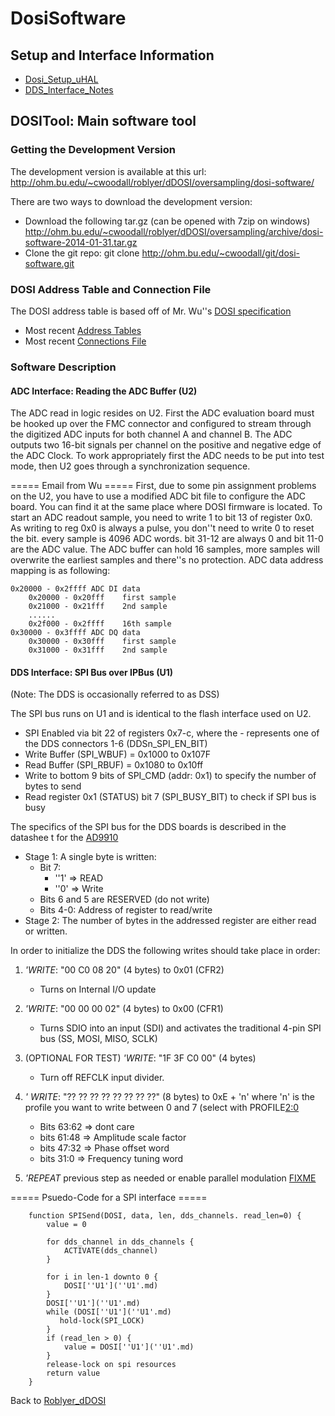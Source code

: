 # DosiSoftware
## Setup and Interface Information
 * [Dosi_Setup_uHAL](Dosi_Setup_uHAL.md)
 * [DDS_Interface_Notes](DDS_Interface_Notes.md)

## DOSITool: Main software tool

### Getting the Development Version

The development version is available at this url: http://ohm.bu.edu/~cwoodall/roblyer/dDOSI/oversampling/dosi-software/

There are two ways to download the development version:
 * Download the following tar.gz (can be opened with 7zip on windows) http://ohm.bu.edu/~cwoodall/roblyer/dDOSI/oversampling/archive/dosi-software-2014-01-31.tar.gz
 * Clone the git repo: git clone http://ohm.bu.edu/~cwoodall/git/dosi-software.git

### DOSI Address Table and Connection File

The DOSI address table is based off of Mr. Wu''s [DOSI specification](http://buphy.bu.edu/~wusx/download/DOSI/DOSIspec.txt)

 * Most recent [Address Tables](http://ohm.bu.edu/~cwoodall/roblyer/dDOSI/dosi-software/map/)
 * Most recent [Connections File](http://ohm.bu.edu/~cwoodall/roblyer/dDOSI/dosi-software/connections/)


### Software Description

#### ADC Interface: Reading the ADC Buffer (U2)

The ADC read in logic resides on U2. First the ADC evaluation board must be hooked up over the FMC connector and configured to stream through the digitized ADC inputs for both channel A and channel B. The ADC outputs two 16-bit signals per channel on the positive and negative edge of the ADC Clock. To work appropriately first the ADC needs to be put into test mode, then U2 goes through a synchronization sequence.

=====  Email from Wu  =====
First, due to some pin assignment problems on the U2, you have to use a modified ADC bit file to
configure the ADC board. You can find it at the same place where DOSI firmware is located.
To start an ADC readout sample, you need to write 1 to bit 13 of register 0x0.
As writing to reg 0x0 is always a pulse, you don''t need to write 0 to reset the bit.
every sample is 4096 ADC words. bit 31-12 are always 0 and bit 11-0 are the ADC value.
The ADC buffer can hold 16 samples, more samples will overwrite the earliest samples and there''s no
protection.
ADC data address mapping is as following:
```
0x20000 - 0x2ffff ADC DI data
    0x20000 - 0x20fff    first sample
    0x21000 - 0x21fff    2nd sample
    ......
    0x2f000 - 0x2ffff    16th sample
0x30000 - 0x3ffff ADC DQ data
    0x30000 - 0x30fff    first sample
    0x31000 - 0x31fff    2nd sample
```

#### DDS Interface: SPI Bus over IPBus (U1)

(Note: The DDS is occasionally referred to as DSS)

The SPI bus runs on U1 and is identical to the flash interface used on U2.

 * SPI Enabled via bit 22 of registers 0x7-c, where the - represents one of the DDS connectors 1-6 (DDSn_SPI_EN_BIT)
 * Write Buffer (SPI_WBUF) = 0x1000 to 0x107F
 * Read Buffer (SPI_RBUF) = 0x1080 to 0x10ff
 * Write to bottom 9 bits of SPI_CMD (addr: 0x1) to specify the number of bytes to send
 * Read register 0x1 (STATUS) bit 7 (SPI_BUSY_BIT) to check if SPI bus is busy

The specifics of the SPI bus for the DDS boards is described in the datashee t for the [AD9910](http://www.analog.com/static/imported-files/data_sheets/AD9910.pdf)

 * Stage 1: A single byte is written:
   * Bit 7:
     * ''1' => READ
     * ''0' => Write
   * Bits 6 and 5 are RESERVED (do not write)
   * Bits 4-0: Address of register to read/write
 * Stage 2: The number of bytes in the addressed register are either read or written.

In order to initialize the DDS the following writes should take place in order:

1. *'WRITE*: "00 C0 08 20" (4 bytes) to 0x01 (CFR2)
   * Turns on Internal I/O update

2. *'WRITE*: "00 00 00 02" (4 bytes) to 0x00 (CFR1)
   * Turns SDIO into an input (SDI) and activates the traditional 4-pin SPI bus (SS, MOSI, MISO, SCLK)

3. (OPTIONAL FOR TEST) *'WRITE*: "1F 3F C0 00" (4 bytes)
   * Turn off REFCLK input divider.

4. _' WRITE_: "?? ?? ?? ?? ?? ?? ?? ??" (8 bytes) to 0xE + 'n' where 'n' is the profile you want to write between 0 and 7 (select with PROFILE[2:0](2:0.md)
   * Bits 63:62 => dont care
   * bits 61:48 => Amplitude scale factor
   * bits 47:32 => Phase offset word
   * bits 31:0 => Frequency tuning word

5. *'REPEAT* previous step as needed or enable parallel modulation [FIXME](FIXME.md)


=====  Psuedo-Code for a SPI interface  =====
```
    function SPISend(DOSI, data, len, dds_channels. read_len=0) {
        value = 0

        for dds_channel in dds_channels {
            ACTIVATE(dds_channel)
        }

        for i in len-1 downto 0 {
            DOSI[''U1'](''U1'.md)
        }
        DOSI[''U1'](''U1'.md)
        while (DOSI[''U1'](''U1'.md)
           hold-lock(SPI_LOCK)
        }
        if (read_len > 0) {
            value = DOSI[''U1'](''U1'.md)
        }
        release-lock on spi resources
        return value
    }

```

Back to [Roblyer_dDOSI](Roblyer_dDOSI.md)

